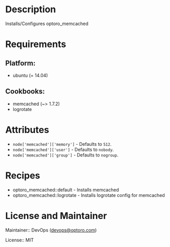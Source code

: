 # Description

Installs/Configures optoro_memcached

# Requirements

## Platform:

* ubuntu (= 14.04)

## Cookbooks:

* memcached (~> 1.7.2)
* logrotate

# Attributes

* `node['memcached']['memory']` -  Defaults to `512`.
* `node['memcached']['user']` -  Defaults to `nobody`.
* `node['memcached']['group']` -  Defaults to `nogroup`.

# Recipes

* optoro_memcached::default - Installs memcached
* optoro_memcached::logrotate - Installs logrotate config for memcached

# License and Maintainer

Maintainer:: DevOps (<devops@optoro.com>)

License:: MIT
